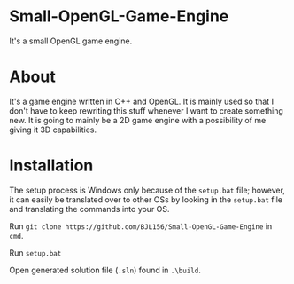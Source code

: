 # Small-OpenGL-Game-Engine
It's a small OpenGL game engine.

# About
It's a game engine written in C++ and OpenGL. It is mainly used so that I don't have to keep rewriting this stuff whenever I want to create something new. It is going to mainly be a 2D game engine with a possibility of me giving it 3D capabilities.

# Installation
The setup process is Windows only because of the `setup.bat` file; however, it can easily be translated over to other OSs by looking in the `setup.bat` file and translating the commands into your OS.

Run `git clone https://github.com/BJL156/Small-OpenGL-Game-Engine` in `cmd`.

Run `setup.bat`

Open generated solution file (`.sln`) found in `.\build`.

